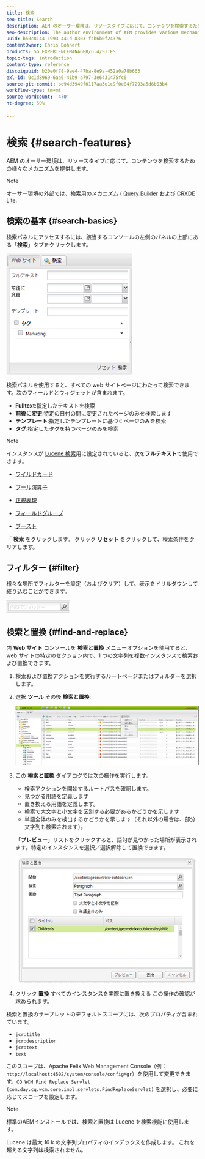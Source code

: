 ```yaml
---
title: 検索
seo-title: Search
description: AEM のオーサー環境は、リソースタイプに応じて、コンテンツを検索するための様々なメカニズムを提供します。
seo-description: The author environment of AEM provides various mechanisms for searching for content, dependent on the resource type.
uuid: b50c8144-1993-441d-8303-fcb6b0f24376
contentOwner: Chris Bohnert
products: SG_EXPERIENCEMANAGER/6.4/SITES
topic-tags: introduction
content-type: reference
discoiquuid: b20e0f78-9ae4-47ba-8e9a-452a0a78b663
exl-id: 9c1d8969-6aa6-41b9-a797-3e6431475fc6
source-git-commit: bd94d3949f0117aa3e1c9f0e84f7293a5d6b03b4
workflow-type: tm+mt
source-wordcount: '470'
ht-degree: 50%

---
```


# 検索 {#search-features}

AEM のオーサー環境は、リソースタイプに応じて、コンテンツを検索するための様々なメカニズムを提供します。

>[!NOTE]
>
>オーサー環境の外部では、検索用のメカニズム ( [Query Builder](/help/sites-developing/querybuilder-api.md) および [CRXDE Lite](/help/sites-developing/developing-with-crxde-lite.md).

## 検索の基本 {#search-basics}

検索パネルにアクセスするには、該当するコンソールの左側のパネルの上部にある「**検索**」タブをクリックします。

![chlimage_1-140](assets/chlimage_1-140.png)

検索パネルを使用すると、すべての web サイトページにわたって検索できます。次のフィールドとウィジェットが含まれます。

* **Fulltext**:指定したテキストを検索
* **前後に変更**:特定の日付の間に変更されたページのみを検索します
* **テンプレート**:指定したテンプレートに基づくページのみを検索
* **タグ**:指定したタグを持つページのみを検索

>[!NOTE]
>
>インスタンスが [Lucene 検索](/help/sites-deploying/queries-and-indexing.md)用に設定されていると、次を&#x200B;**フルテキスト**&#x200B;で使用できます。
>
>* [ワイルドカード](https://lucene.apache.org/core/5_3_1/queryparser/org/apache/lucene/queryparser/classic/package-summary.html#Wildcard_Searches)
>* [ブール演算子](https://lucene.apache.org/core/5_3_1/queryparser/org/apache/lucene/queryparser/classic/package-summary.html#Boolean_operators)
>
>* [正規表現](https://lucene.apache.org/core/5_3_1/queryparser/org/apache/lucene/queryparser/classic/package-summary.html#Regexp_Searches)
>* [フィールドグループ](https://lucene.apache.org/core/5_3_1/queryparser/org/apache/lucene/queryparser/classic/package-summary.html#Field_Grouping)
>* [ブースト](https://lucene.apache.org/core/5_3_1/queryparser/org/apache/lucene/queryparser/classic/package-summary.html#Boosting_a_Term)
>


「 **検索** をクリックします。 クリック **リセット** をクリックして、検索条件をクリアします。

## フィルター {#filter}

様々な場所でフィルターを設定（およびクリア）して、表示をドリルダウンして絞り込むことができます。

![chlimage_1-141](assets/chlimage_1-141.png)

## 検索と置換 {#find-and-replace}

内 **Web サイト** コンソールを **検索と置換** メニューオプションを使用すると、web サイトの特定のセクション内で、1 つの文字列を複数インスタンスで検索および置換できます。

1. 検索および置換アクションを実行するルートページまたはフォルダーを選択します。
1. 選択 **ツール** その後 **検索と置換**:

   ![screen_shot_2012-02-15at120346pm](assets/screen_shot_2012-02-15at120346pm.png)

1. この **検索と置換** ダイアログでは次の操作を実行します。

   * 検索アクションを開始するルートパスを確認します。
   * 見つかる用語を定義します
   * 置き換える用語を定義します。
   * 検索で大文字と小文字を区別する必要があるかどうかを示します
   * 単語全体のみを検出するかどうかを示します（それ以外の場合は、部分文字列も検索されます）。

   「**プレビュー**」リストをクリックすると、語句が見つかった場所が表示されます。特定のインスタンスを選択／選択解除して置換できます。

   ![screen_shot_2012-02-15at120719pm](assets/screen_shot_2012-02-15at120719pm.png)

1. クリック **置換** すべてのインスタンスを実際に置き換える この操作の確認が求められます。

検索と置換のサーブレットのデフォルトスコープには、次のプロパティが含まれています。

* `jcr:title`
* `jcr:description`
* `jcr:text`
* `text`

このスコープは、Apache Felix Web Management Console（例：`http://localhost:4502/system/console/configMgr`）を使用して変更できます。`CQ WCM Find Replace Servlet (com.day.cq.wcm.core.impl.servlets.FindReplaceServlet)` を選択し、必要に応じてスコープを設定します。

>[!NOTE]
>
>標準のAEMインストールでは、検索と置換は Lucene を検索機能に使用します。
>
>Lucene は最大 16 k の文字列プロパティのインデックスを作成します。 これを超える文字列は検索されません。
